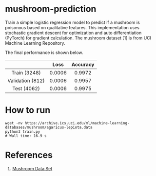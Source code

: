 # mushroom-prediction

Train a simple logistic regression model to predict if a mushroom is poisonous based on qualitative features. This implementation uses stochastic gradient descent for optimization and auto differentiation (PyTorch) for gradient calculation. The mushroom dataset [1] is from UCI Machine Learning Repository.

The final performance is shown below. 

|                  |  Loss  | Accuracy |
| :--------------: | :----: | :------: |
|   Train (3248)   | 0.0006 |  0.9972  |
| Validation (812) | 0.0006 |  0.9957  |
|   Test (4062)    | 0.0006 |  0.9975  |


# How to run

```shell
wget -nv https://archive.ics.uci.edu/ml/machine-learning-databases/mushroom/agaricus-lepiota.data
python3 train.py
# Wall time: 16.9 s
```


# References 

1. [Mushroom Data Set](https://archive.ics.uci.edu/ml/datasets/mushroom)